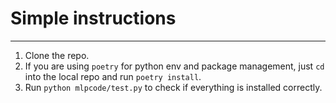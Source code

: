 # Simple instructions

---

1. Clone the repo.
2. If you are using `poetry` for python env and package management, just `cd` into the local repo and run `poetry install`.
3. Run `python mlpcode/test.py` to check if everything is installed correctly.
